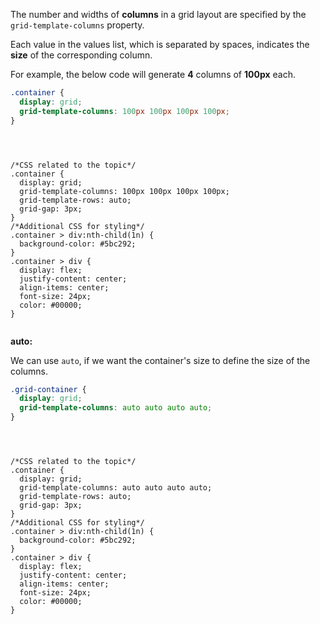 The number and widths of **columns** in a grid layout are specified by the
`grid-template-columns` property.

Each value in the values list, which is separated by spaces, indicates the
**size** of the corresponding column.

For example, the below code will generate **4** columns of **100px** each.

```css
.container {
  display: grid;
  grid-template-columns: 100px 100px 100px 100px;
}
```

<codeblock language="css" type="lesson">
<code>
<panel language="html" hidden=true>
<div class="container">
  <div>1</div>
  <div>2</div>
  <div>3</div>
  <div>4</div>
  <div>5</div>
  <div>6</div>
  <div>7</div>
  <div>8</div>
</div>
</panel>
<panel language="css">
/*CSS related to the topic*/
.container {
  display: grid;
  grid-template-columns: 100px 100px 100px 100px;
  grid-template-rows: auto;
  grid-gap: 3px;
}
/*Additional CSS for styling*/
.container > div:nth-child(1n) {
  background-color: #5bc292;
}
.container > div {
  display: flex;
  justify-content: center;
  align-items: center;
  font-size: 24px;
  color: #00000;
}
</panel>
</code>
</codeblock>

**auto:**

We can use `auto`, if we want the container's size to define the size of the
columns.

```css
.grid-container {
  display: grid;
  grid-template-columns: auto auto auto auto;
}
```

<codeblock language="css" type="lesson">
<code>
<panel language="html" hidden=true>
<div class="container">
  <div>1</div>
  <div>2</div>
  <div>3</div>
  <div>4</div>
  <div>5</div>
  <div>6</div>
  <div>7</div>
  <div>8</div>
</div>
</panel>
<panel language="css">
/*CSS related to the topic*/
.container {
  display: grid;
  grid-template-columns: auto auto auto auto;
  grid-template-rows: auto;
  grid-gap: 3px;
}
/*Additional CSS for styling*/
.container > div:nth-child(1n) {
  background-color: #5bc292;
}
.container > div {
  display: flex;
  justify-content: center;
  align-items: center;
  font-size: 24px;
  color: #00000;
}
</panel>
</code>
</codeblock>

